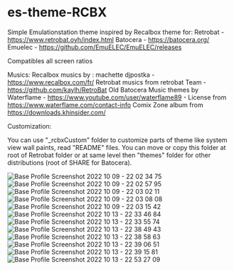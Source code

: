 # es-theme-RCBX

Simple Emulationstation theme inspired by Recalbox theme for: 
Retrobat - https://www.retrobat.ovh/index.html
Batocera - https://batocera.org/
Emuelec - https://github.com/EmuELEC/EmuELEC/releases

Compatibles all screen ratios

Musics:
Recalbox musics by : machette djpostka - https://www.recalbox.com/fr/
Retrobat musics from retrobat Team - https://github.com/kaylh/RetroBat
Old Batocera Music themes by Waterflame - https://www.youtube.com/user/waterflame89 - License from https://www.waterflame.com/contact-info
Comix Zone album from https://downloads.khinsider.com/

Customization:

You can use "_rcbxCustom" folder to customize parts of theme like system view wall paints, read "README" files.
You can move or copy this folder at root of Retrobat folder or at same level then "themes" folder for other distributions (root of SHARE for Batocera).

![Base Profile Screenshot 2022 10 09 - 22 02 34 75](https://user-images.githubusercontent.com/59354081/194777203-b729e45f-6201-403e-bd67-edc86c8baa45.png)
![Base Profile Screenshot 2022 10 09 - 22 02 57 95](https://user-images.githubusercontent.com/59354081/194777206-fd639e23-f0e5-41d3-b26d-24355c7daffa.png)
![Base Profile Screenshot 2022 10 09 - 22 03 02 11](https://user-images.githubusercontent.com/59354081/194777211-5a988bc1-48a8-4ff1-a2cd-fff0d36a97f0.png)
![Base Profile Screenshot 2022 10 09 - 22 03 08 08](https://user-images.githubusercontent.com/59354081/194777213-513f3350-3bff-4a3b-b122-d2305cfc98f6.png)
![Base Profile Screenshot 2022 10 09 - 22 03 15 42](https://user-images.githubusercontent.com/59354081/194777215-ec3d6f0d-7f13-4aca-af81-e0fbb78952d4.png)
![Base Profile Screenshot 2022 10 13 - 22 33 46 84](https://user-images.githubusercontent.com/59354081/195708473-65b76cfd-51b5-4ba5-bd1a-78d850e7520c.png)
![Base Profile Screenshot 2022 10 13 - 22 33 55 74](https://user-images.githubusercontent.com/59354081/195708491-c57291a0-b687-41ff-aaf9-8b0d5312d3dc.png)
![Base Profile Screenshot 2022 10 13 - 22 38 49 43](https://user-images.githubusercontent.com/59354081/195708518-5417391c-2f00-46d0-8d8f-e147394d91f3.png)
![Base Profile Screenshot 2022 10 13 - 22 38 58 63](https://user-images.githubusercontent.com/59354081/195708547-d82f3017-cb0f-43fd-9557-dd9e67e12a8c.png)
![Base Profile Screenshot 2022 10 13 - 22 39 06 51](https://user-images.githubusercontent.com/59354081/195708557-ba87d7cc-fe76-4e87-b229-5f11bba8cc9a.png)
![Base Profile Screenshot 2022 10 13 - 22 39 15 81](https://user-images.githubusercontent.com/59354081/195708570-91122d89-8926-45c1-80fe-932a7e736e11.png)
![Base Profile Screenshot 2022 10 13 - 22 53 27 09](https://user-images.githubusercontent.com/59354081/195708584-78495453-a446-4006-90a7-898a56522304.png)

